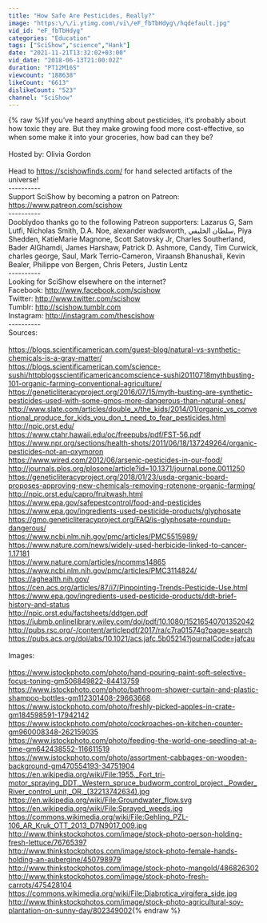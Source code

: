 ```yaml
---
title: "How Safe Are Pesticides, Really?"
image: "https:\/\/i.ytimg.com\/vi\/eF_fbTbHdyg\/hqdefault.jpg"
vid_id: "eF_fbTbHdyg"
categories: "Education"
tags: ["SciShow","science","Hank"]
date: "2021-11-21T13:32:02+03:00"
vid_date: "2018-06-13T21:00:02Z"
duration: "PT12M16S"
viewcount: "188638"
likeCount: "6613"
dislikeCount: "523"
channel: "SciShow"
---
```

{% raw %}If you’ve heard anything about pesticides, it’s probably about how toxic they are. But they make growing food more cost-effective, so when some make it into your groceries, how bad can they be?<br /><br />Hosted by: Olivia Gordon<br /><br />Head to <a rel="nofollow" target="blank" href="https://scishowfinds.com/">https://scishowfinds.com/</a> for hand selected artifacts of the universe! <br />----------<br />Support SciShow by becoming a patron on Patreon: <a rel="nofollow" target="blank" href="https://www.patreon.com/scishow">https://www.patreon.com/scishow</a><br />----------<br />Dooblydoo thanks go to the following Patreon supporters: Lazarus G, Sam Lutfi, Nicholas Smith, D.A. Noe, alexander wadsworth, سلطان الخليفي, Piya Shedden, KatieMarie Magnone, Scott Satovsky Jr, Charles Southerland, Bader AlGhamdi, James Harshaw, Patrick D. Ashmore, Candy, Tim Curwick, charles george, Saul, Mark Terrio-Cameron, Viraansh Bhanushali, Kevin Bealer, Philippe von Bergen, Chris Peters, Justin Lentz<br />----------<br />Looking for SciShow elsewhere on the internet?<br />Facebook: <a rel="nofollow" target="blank" href="http://www.facebook.com/scishow">http://www.facebook.com/scishow</a><br />Twitter: <a rel="nofollow" target="blank" href="http://www.twitter.com/scishow">http://www.twitter.com/scishow</a><br />Tumblr: <a rel="nofollow" target="blank" href="http://scishow.tumblr.com">http://scishow.tumblr.com</a><br />Instagram: <a rel="nofollow" target="blank" href="http://instagram.com/thescishow">http://instagram.com/thescishow</a><br />----------<br />Sources:<br /><br /><a rel="nofollow" target="blank" href="https://blogs.scientificamerican.com/guest-blog/natural-vs-synthetic-chemicals-is-a-gray-matter/">https://blogs.scientificamerican.com/guest-blog/natural-vs-synthetic-chemicals-is-a-gray-matter/</a><br /><a rel="nofollow" target="blank" href="https://blogs.scientificamerican.com/science-sushi/httpblogsscientificamericancomscience-sushi20110718mythbusting-101-organic-farming-conventional-agriculture/">https://blogs.scientificamerican.com/science-sushi/httpblogsscientificamericancomscience-sushi20110718mythbusting-101-organic-farming-conventional-agriculture/</a><br /><a rel="nofollow" target="blank" href="https://geneticliteracyproject.org/2016/07/15/myth-busting-are-synthetic-pesticides-used-with-some-gmos-more-dangerous-than-natural-ones/">https://geneticliteracyproject.org/2016/07/15/myth-busting-are-synthetic-pesticides-used-with-some-gmos-more-dangerous-than-natural-ones/</a><br /><a rel="nofollow" target="blank" href="http://www.slate.com/articles/double_x/the_kids/2014/01/organic_vs_conventional_produce_for_kids_you_don_t_need_to_fear_pesticides.html">http://www.slate.com/articles/double_x/the_kids/2014/01/organic_vs_conventional_produce_for_kids_you_don_t_need_to_fear_pesticides.html</a><br /><a rel="nofollow" target="blank" href="http://npic.orst.edu/">http://npic.orst.edu/</a><br /><a rel="nofollow" target="blank" href="https://www.ctahr.hawaii.edu/oc/freepubs/pdf/FST-56.pdf">https://www.ctahr.hawaii.edu/oc/freepubs/pdf/FST-56.pdf</a><br /><a rel="nofollow" target="blank" href="https://www.npr.org/sections/health-shots/2011/06/18/137249264/organic-pesticides-not-an-oxymoron">https://www.npr.org/sections/health-shots/2011/06/18/137249264/organic-pesticides-not-an-oxymoron</a><br /><a rel="nofollow" target="blank" href="https://www.wired.com/2012/06/arsenic-pesticides-in-our-food/">https://www.wired.com/2012/06/arsenic-pesticides-in-our-food/</a><br /><a rel="nofollow" target="blank" href="http://journals.plos.org/plosone/article?id=10.1371/journal.pone.0011250">http://journals.plos.org/plosone/article?id=10.1371/journal.pone.0011250</a><br /><a rel="nofollow" target="blank" href="https://geneticliteracyproject.org/2018/01/23/usda-organic-board-proposes-approving-new-chemicals-removing-rotenone-organic-farming/">https://geneticliteracyproject.org/2018/01/23/usda-organic-board-proposes-approving-new-chemicals-removing-rotenone-organic-farming/</a><br /><a rel="nofollow" target="blank" href="http://npic.orst.edu/capro/fruitwash.html">http://npic.orst.edu/capro/fruitwash.html</a><br /><a rel="nofollow" target="blank" href="https://www.epa.gov/safepestcontrol/food-and-pesticides">https://www.epa.gov/safepestcontrol/food-and-pesticides</a><br /><a rel="nofollow" target="blank" href="https://www.epa.gov/ingredients-used-pesticide-products/glyphosate">https://www.epa.gov/ingredients-used-pesticide-products/glyphosate</a><br /><a rel="nofollow" target="blank" href="https://gmo.geneticliteracyproject.org/FAQ/is-glyphosate-roundup-dangerous/">https://gmo.geneticliteracyproject.org/FAQ/is-glyphosate-roundup-dangerous/</a><br /><a rel="nofollow" target="blank" href="https://www.ncbi.nlm.nih.gov/pmc/articles/PMC5515989/">https://www.ncbi.nlm.nih.gov/pmc/articles/PMC5515989/</a><br /><a rel="nofollow" target="blank" href="https://www.nature.com/news/widely-used-herbicide-linked-to-cancer-1.17181">https://www.nature.com/news/widely-used-herbicide-linked-to-cancer-1.17181</a><br /><a rel="nofollow" target="blank" href="https://www.nature.com/articles/ncomms14865">https://www.nature.com/articles/ncomms14865</a><br /><a rel="nofollow" target="blank" href="https://www.ncbi.nlm.nih.gov/pmc/articles/PMC3114824/">https://www.ncbi.nlm.nih.gov/pmc/articles/PMC3114824/</a><br /><a rel="nofollow" target="blank" href="https://aghealth.nih.gov/">https://aghealth.nih.gov/</a><br /><a rel="nofollow" target="blank" href="https://cen.acs.org/articles/87/i7/Pinpointing-Trends-Pesticide-Use.html">https://cen.acs.org/articles/87/i7/Pinpointing-Trends-Pesticide-Use.html</a><br /><a rel="nofollow" target="blank" href="https://www.epa.gov/ingredients-used-pesticide-products/ddt-brief-history-and-status">https://www.epa.gov/ingredients-used-pesticide-products/ddt-brief-history-and-status</a><br /><a rel="nofollow" target="blank" href="http://npic.orst.edu/factsheets/ddtgen.pdf">http://npic.orst.edu/factsheets/ddtgen.pdf</a><br /><a rel="nofollow" target="blank" href="https://iubmb.onlinelibrary.wiley.com/doi/pdf/10.1080/15216540701352042">https://iubmb.onlinelibrary.wiley.com/doi/pdf/10.1080/15216540701352042</a><br /><a rel="nofollow" target="blank" href="http://pubs.rsc.org/-/content/articlepdf/2017/ra/c7ra01574g?page=search">http://pubs.rsc.org/-/content/articlepdf/2017/ra/c7ra01574g?page=search</a><br /><a rel="nofollow" target="blank" href="https://pubs.acs.org/doi/abs/10.1021/acs.jafc.5b05214?journalCode=jafcau">https://pubs.acs.org/doi/abs/10.1021/acs.jafc.5b05214?journalCode=jafcau</a><br /><br />Images:<br /><br /><a rel="nofollow" target="blank" href="https://www.istockphoto.com/photo/hand-pouring-paint-soft-selective-focus-toning-gm506849822-84413759">https://www.istockphoto.com/photo/hand-pouring-paint-soft-selective-focus-toning-gm506849822-84413759</a><br /><a rel="nofollow" target="blank" href="https://www.istockphoto.com/photo/bathroom-shower-curtain-and-plastic-shampoo-bottles-gm112301408-29663668">https://www.istockphoto.com/photo/bathroom-shower-curtain-and-plastic-shampoo-bottles-gm112301408-29663668</a><br /><a rel="nofollow" target="blank" href="https://www.istockphoto.com/photo/freshly-picked-apples-in-crate-gm184598591-17942142">https://www.istockphoto.com/photo/freshly-picked-apples-in-crate-gm184598591-17942142</a><br /><a rel="nofollow" target="blank" href="https://www.istockphoto.com/photo/cockroaches-on-kitchen-counter-gm960008348-262159035">https://www.istockphoto.com/photo/cockroaches-on-kitchen-counter-gm960008348-262159035</a><br /><a rel="nofollow" target="blank" href="https://www.istockphoto.com/photo/feeding-the-world-one-seedling-at-a-time-gm642438552-116611519">https://www.istockphoto.com/photo/feeding-the-world-one-seedling-at-a-time-gm642438552-116611519</a><br /><a rel="nofollow" target="blank" href="https://www.istockphoto.com/photo/assortment-cabbages-on-wooden-background-gm470554193-34751904">https://www.istockphoto.com/photo/assortment-cabbages-on-wooden-background-gm470554193-34751904</a><br /><a rel="nofollow" target="blank" href="https://en.wikipedia.org/wiki/File:1955._Fort_tri-motor_spraying_DDT._Western_spruce_budworm_control_project._Powder_River_control_unit,_OR._(32213742634).jpg">https://en.wikipedia.org/wiki/File:1955._Fort_tri-motor_spraying_DDT._Western_spruce_budworm_control_project._Powder_River_control_unit,_OR._(32213742634).jpg</a><br /><a rel="nofollow" target="blank" href="https://en.wikipedia.org/wiki/File:Groundwater_flow.svg">https://en.wikipedia.org/wiki/File:Groundwater_flow.svg</a><br /><a rel="nofollow" target="blank" href="https://en.wikipedia.org/wiki/File:Sprayed_weeds.jpg">https://en.wikipedia.org/wiki/File:Sprayed_weeds.jpg</a><br /><a rel="nofollow" target="blank" href="https://commons.wikimedia.org/wiki/File:Gehling_PZL-106_AR_Kruk_OTT_2013_D7N9017_009.jpg">https://commons.wikimedia.org/wiki/File:Gehling_PZL-106_AR_Kruk_OTT_2013_D7N9017_009.jpg</a><br /><a rel="nofollow" target="blank" href="http://www.thinkstockphotos.com/image/stock-photo-person-holding-fresh-lettuce/76765397">http://www.thinkstockphotos.com/image/stock-photo-person-holding-fresh-lettuce/76765397</a><br /><a rel="nofollow" target="blank" href="http://www.thinkstockphotos.com/image/stock-photo-female-hands-holding-an-aubergine/450798979">http://www.thinkstockphotos.com/image/stock-photo-female-hands-holding-an-aubergine/450798979</a><br /><a rel="nofollow" target="blank" href="http://www.thinkstockphotos.com/image/stock-photo-mangold/486826302">http://www.thinkstockphotos.com/image/stock-photo-mangold/486826302</a><br /><a rel="nofollow" target="blank" href="http://www.thinkstockphotos.com/image/stock-photo-fresh-carrots/475428104">http://www.thinkstockphotos.com/image/stock-photo-fresh-carrots/475428104</a><br /><a rel="nofollow" target="blank" href="https://commons.wikimedia.org/wiki/File:Diabrotica_virgifera_side.jpg">https://commons.wikimedia.org/wiki/File:Diabrotica_virgifera_side.jpg</a><br /><a rel="nofollow" target="blank" href="http://www.thinkstockphotos.com/image/stock-photo-agricultural-soy-plantation-on-sunny-day/802349002">http://www.thinkstockphotos.com/image/stock-photo-agricultural-soy-plantation-on-sunny-day/802349002</a>{% endraw %}
